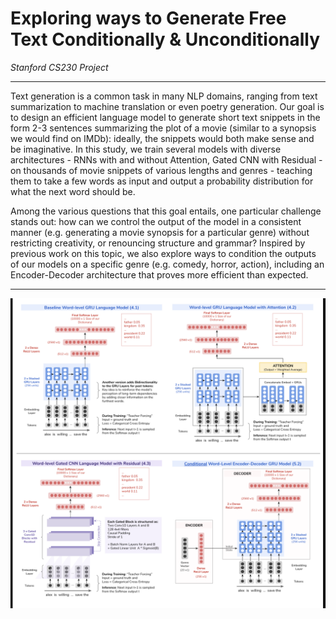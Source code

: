 # Exploring ways to Generate Free Text Conditionally & Unconditionally

*Stanford CS230 Project*  

----

Text generation is a common task in many NLP domains, ranging from text summarization to machine translation or even poetry generation. Our goal is to design an efficient language model to generate short text snippets in the form 2-3 sentences summarizing the plot of a movie (similar to a synopsis we would find on IMDb): ideally, the snippets would both make sense and be imaginative.  In this study, we train several models with diverse architectures - RNNs with and without Attention, Gated CNN with Residual - on thousands of movie snippets of various lengths and genres - teaching them to take a few words as input and output a probability distribution for what the next word should be. 

Among the various questions that this goal entails, one particular challenge stands out: how can we control the output of the model in a consistent manner (e.g. generating a movie synopsis for a particular genre) without restricting creativity, or renouncing structure and grammar? Inspired by previous work on this topic, we also explore ways to condition the outputs of our models on a specific genre (e.g. comedy, horror, action), including an Encoder-Decoder architecture that proves more efficient than expected.

----

![alt text](https://github.com/cecileloge/Free-Text-Generation/blob/main/Models/models.png?raw=true)


